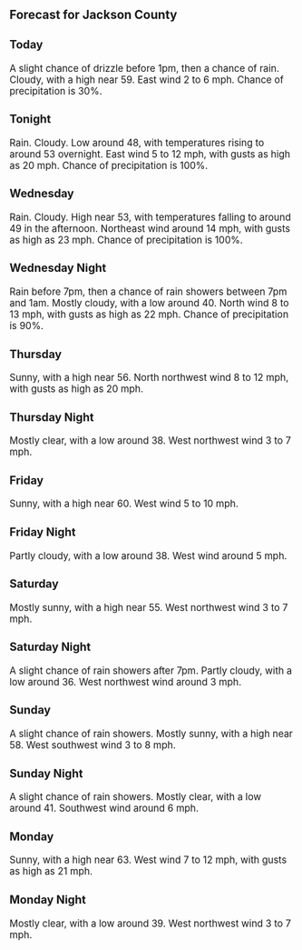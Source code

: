 <div>
   <h2>Forecast for Jackson County</h2>
   <p>
      <div style="font-size:120%">
         <h3>Today</h3>A slight chance of drizzle before 1pm, then a chance of rain. Cloudy, with a high near 59. East wind 2 to 6 mph. Chance of
         precipitation is 30%.<br></div>
   </p>
   <p>
      <div style="font-size:120%">
         <h3>Tonight</h3>Rain. Cloudy. Low around 48, with temperatures rising to around 53 overnight. East wind 5 to 12 mph, with gusts as high as
         20 mph. Chance of precipitation is 100%.<br></div>
   </p>
   <p>
      <div style="font-size:120%">
         <h3>Wednesday</h3>Rain. Cloudy. High near 53, with temperatures falling to around 49 in the afternoon. Northeast wind around 14 mph, with gusts
         as high as 23 mph. Chance of precipitation is 100%.<br></div>
   </p>
   <p>
      <div style="font-size:120%">
         <h3>Wednesday Night</h3>Rain before 7pm, then a chance of rain showers between 7pm and 1am. Mostly cloudy, with a low around 40. North wind 8 to 13
         mph, with gusts as high as 22 mph. Chance of precipitation is 90%.<br></div>
   </p>
   <p>
      <div style="font-size:120%">
         <h3>Thursday</h3>Sunny, with a high near 56. North northwest wind 8 to 12 mph, with gusts as high as 20 mph.<br></div>
   </p>
   <p>
      <div style="font-size:120%">
         <h3>Thursday Night</h3>Mostly clear, with a low around 38. West northwest wind 3 to 7 mph.<br></div>
   </p>
   <p>
      <div style="font-size:120%">
         <h3>Friday</h3>Sunny, with a high near 60. West wind 5 to 10 mph.<br></div>
   </p>
   <p>
      <div style="font-size:120%">
         <h3>Friday Night</h3>Partly cloudy, with a low around 38. West wind around 5 mph.<br></div>
   </p>
   <p>
      <div style="font-size:120%">
         <h3>Saturday</h3>Mostly sunny, with a high near 55. West northwest wind 3 to 7 mph.<br></div>
   </p>
   <p>
      <div style="font-size:120%">
         <h3>Saturday Night</h3>A slight chance of rain showers after 7pm. Partly cloudy, with a low around 36. West northwest wind around 3 mph.<br></div>
   </p>
   <p>
      <div style="font-size:120%">
         <h3>Sunday</h3>A slight chance of rain showers. Mostly sunny, with a high near 58. West southwest wind 3 to 8 mph.<br></div>
   </p>
   <p>
      <div style="font-size:120%">
         <h3>Sunday Night</h3>A slight chance of rain showers. Mostly clear, with a low around 41. Southwest wind around 6 mph.<br></div>
   </p>
   <p>
      <div style="font-size:120%">
         <h3>Monday</h3>Sunny, with a high near 63. West wind 7 to 12 mph, with gusts as high as 21 mph.<br></div>
   </p>
   <p>
      <div style="font-size:120%">
         <h3>Monday Night</h3>Mostly clear, with a low around 39. West northwest wind 3 to 7 mph.<br></div>
   </p>
</div>